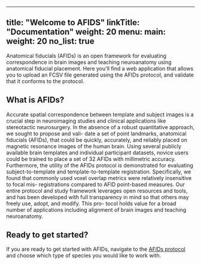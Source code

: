 
---
title: "Welcome to AFIDS"
linkTitle: "Documentation"
weight: 20
menu:
  main:
    weight: 20
no_list: true
---

Anatomical fiducials (AFIDs) is an open framework for evaluating correspondence in brain images and teaching neuroanatomy using anatomical fiducial placement. Here you'll find a web application that allows you to upload an FCSV file generated using the AFIDs protocol, and validate that it conforms to the protocol.

## What is AFIDs?

Accurate spatial correspondence between template and subject images is a crucial step in neuroimaging studies and clinical applications like stereotactic neurosurgery. In the absence of a robust quantitative approach, we sought to propose and vali- date a set of point landmarks, anatomical fiducials (AFIDs), that could be quickly, accurately, and reliably placed on magnetic resonance images of the human brain. Using several publicly available brain templates and individual participant datasets, novice users could be trained to place a set of 32 AFIDs with millimetric accuracy. Furthermore, the utility of the AFIDs protocol is demonstrated for evaluating subject-to-template and template-to-template registration. Specifically, we found that commonly used voxel overlap metrics were relatively insensitive to focal mis- registrations compared to AFID point-based measures. Our entire protocol and study framework leverages open resources and tools, and has been developed with full transparency in mind so that others may freely use, adopt, and modify. This pro- tocol holds value for a broad number of applications including alignment of brain images and teaching neuroanatomy.

## Ready to get started?

If you are ready to get started with AFIDs, navigate to the [AFIDs protocol](/docs/afids_protocol/) and choose which type of species you would like to work with.
